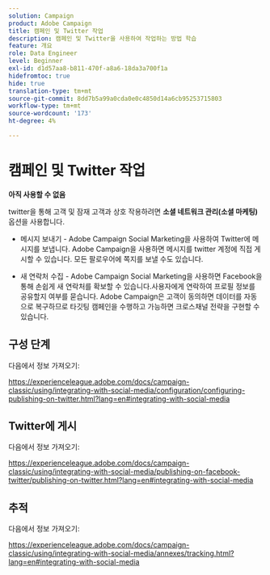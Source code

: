 ```yaml
---
solution: Campaign
product: Adobe Campaign
title: 캠페인 및 Twitter 작업
description: 캠페인 및 Twitter을 사용하여 작업하는 방법 학습
feature: 개요
role: Data Engineer
level: Beginner
exl-id: d1d57aa8-b811-470f-a8a6-18da3a700f1a
hidefromtoc: true
hide: true
translation-type: tm+mt
source-git-commit: 8dd7b5a99a0cda0e0c4850d14a6cb95253715803
workflow-type: tm+mt
source-wordcount: '173'
ht-degree: 4%

---
```


# 캠페인 및 Twitter 작업

**아직 사용할 수 없음**

twitter을 통해 고객 및 잠재 고객과 상호 작용하려면 **소셜 네트워크 관리(소셜 마케팅)** 옵션을 사용합니다.

* 메시지 보내기 - Adobe Campaign Social Marketing을 사용하여 Twitter에 메시지를 보냅니다. Adobe Campaign을 사용하면 메시지를 twitter 계정에 직접 게시할 수 있습니다. 모든 팔로우어에 쪽지를 보낼 수도 있습니다.

* 새 연락처 수집 - Adobe Campaign Social Marketing을 사용하면 Facebook을 통해 손쉽게 새 연락처를 확보할 수 있습니다.사용자에게 연락하여 프로필 정보를 공유할지 여부를 묻습니다. Adobe Campaign은 고객이 동의하면 데이터를 자동으로 복구하므로 타깃팅 캠페인을 수행하고 가능하면 크로스채널 전략을 구현할 수 있습니다.

## 구성 단계

다음에서 정보 가져오기:

https://experienceleague.adobe.com/docs/campaign-classic/using/integrating-with-social-media/configuration/configuring-publishing-on-twitter.html?lang=en#integrating-with-social-media


## Twitter에 게시

다음에서 정보 가져오기:

https://experienceleague.adobe.com/docs/campaign-classic/using/integrating-with-social-media/publishing-on-facebook-twitter/publishing-on-twitter.html?lang=en#integrating-with-social-media


## 추적

다음에서 정보 가져오기:

https://experienceleague.adobe.com/docs/campaign-classic/using/integrating-with-social-media/annexes/tracking.html?lang=en#integrating-with-social-media
